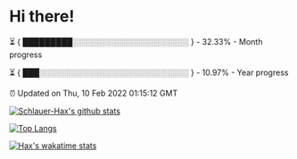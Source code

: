 # Hi there!

⏳ { █████████░░░░░░░░░░░░░░░░░░░░░ } - 32.33% - Month progress

⏳ { ███░░░░░░░░░░░░░░░░░░░░░░░░░░░ } - 10.97% - Year progress

⏰ Updated on Thu, 10 Feb 2022 01:15:12 GMT


[![Schlauer-Hax's github stats](https://github-readme-stats.vercel.app/api?username=Schlauer-Hax&show_icons=true&theme=dark&count_private=true)](https://github.com/Schlauer-Hax)


[![Top Langs](https://github-readme-stats.vercel.app/api/top-langs/?username=Schlauer-Hax&layout=compact&theme=dark)](https://github.com/Schlauer-Hax?tab=repositories)


[![Hax's wakatime stats](https://github-readme-stats.vercel.app/api/wakatime?username=Hax&theme=dark)](https://wakatime.com/@Hax)

